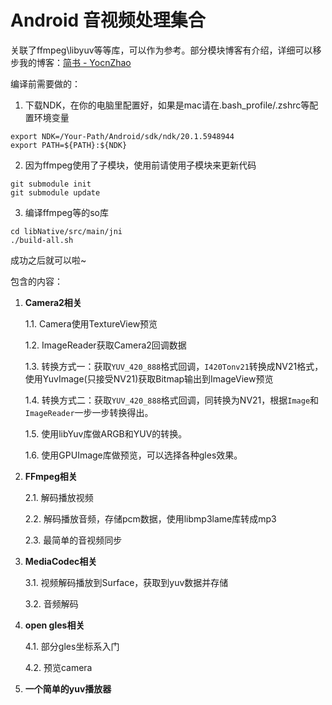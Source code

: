 # Android 音视频处理集合

关联了ffmpeg\libyuv等等库，可以作为参考。部分模块博客有介绍，详细可以移步我的博客：[简书 - YocnZhao](https://www.jianshu.com/u/96cd25086c38)

编译前需要做的：

1. 下载NDK，在你的电脑里配置好，如果是mac请在.bash_profile/.zshrc等配置环境变量
```shell script
export NDK=/Your-Path/Android/sdk/ndk/20.1.5948944
export PATH=${PATH}:${NDK}
```

2. 因为ffmpeg使用了子模块，使用前请使用子模块来更新代码
```shell script
git submodule init
git submodule update
```

3. 编译ffmpeg等的so库
```shell script
cd libNative/src/main/jni
./build-all.sh
```

成功之后就可以啦~

包含的内容：
1. **Camera2相关**

	1.1. Camera使用TextureView预览

	1.2. ImageReader获取Camera2回调数据

	1.3. 转换方式一：获取`YUV_420_888`格式回调，`I420Tonv21`转换成NV21格式，使用YuvImage(只接受NV21)获取Bitmap输出到ImageView预览

	1.4. 转换方式二：获取`YUV_420_888`格式回调，同转换为NV21，根据`Image`和`ImageReader`一步一步转换得出。

	1.5. 使用libYuv库做ARGB和YUV的转换。

	1.6. 使用GPUImage库做预览，可以选择各种gles效果。

2. **FFmpeg相关**

	2.1. 解码播放视频

	2.2. 解码播放音频，存储pcm数据，使用libmp3lame库转成mp3

	2.3. 最简单的音视频同步

3. **MediaCodec相关**

	3.1. 视频解码播放到Surface，获取到yuv数据并存储

	3.2. 音频解码

4. **open gles相关**

	4.1. 部分gles坐标系入门
	
	4.2. 预览camera

5. **一个简单的yuv播放器**


